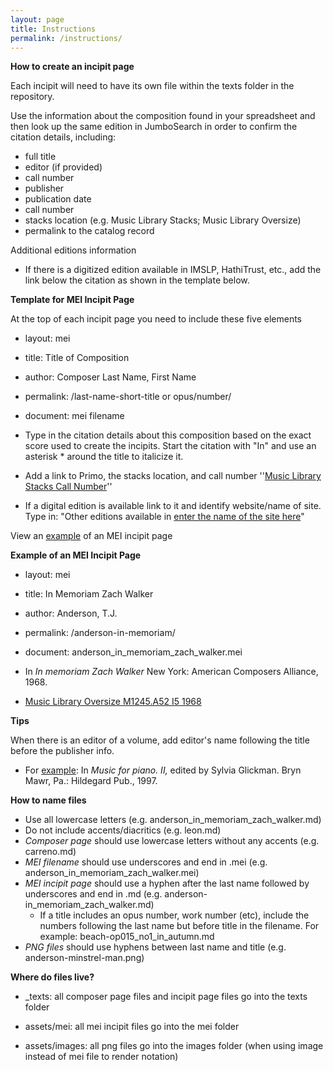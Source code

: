 ```yaml
---
layout: page
title: Instructions
permalink: /instructions/
---
```

**How to create an incipit page**

Each incipit will need to have its own file within the texts folder in the repository.

Use the information about the composition found in your spreadsheet and then look up the same edition in JumboSearch in order to confirm the citation details, including:
- full title
- editor (if provided)
- call number
- publisher
- publication date
- call number
- stacks location (e.g. Music Library Stacks; Music Library Oversize)
- permalink to the catalog record

Additional editions information
- If there is a digitized edition available in IMSLP, HathiTrust, etc., add the link below the citation as shown in the template below.


**Template for MEI Incipit Page**

At the top of each incipit page you need to include these five elements

- layout: mei
- title: Title of Composition
- author: Composer Last Name, First Name
- permalink: /last-name-short-title or opus/number/
- document: mei filename


- Type in the citation details about this composition based on the exact score used to create the incipits. Start the citation with "In" and use an asterisk * around the title to italicize it.
- Add a link to Primo, the stacks location, and call number ''<a href="Primo Link" target="_blank">Music Library Stacks Call Number</a>''
- If a digital edition is available link to it and identify website/name of site. Type in: "Other editions available in <a href="external link" target="_blank">enter the name of the site here</a>"

View an [example](https://github.com/annakijas1/rebalancing-music-canon/blob/main/_texts/beach-op015_no1_in_autumn.md) of an MEI incipit page


**Example of an MEI Incipit Page**


- layout: mei
- title: In Memoriam Zach Walker
- author: Anderson, T.J.
- permalink: /anderson-in-memoriam/
- document: anderson_in_memoriam_zach_walker.mei


- In *In memoriam Zach Walker* New York: American Composers Alliance, 1968.
- <a href="https://tufts-primo.hosted.exlibrisgroup.com/permalink/f/bnf7qa/01TUN_ALMA21104821390003851" target="_blank">Music Library Oversize M1245.A52 I5 1968</a>

**Tips**

When there is an editor of a volume, add editor's name following the title before the publisher info.
- For [example](https://github.com/annakijas1/rebalancing-music-canon/blob/main/_texts/beach-op015_no1_in_autumn.md): In *Music for piano. II,* edited by Sylvia Glickman. Bryn Mawr, Pa.: Hildegard Pub., 1997.

**How to name files**
- Use all lowercase letters (e.g. anderson_in_memoriam_zach_walker.md)
- Do not include accents/diacritics (e.g. leon.md)
- *Composer page* should use lowercase letters without any accents (e.g. carreno.md)
- *MEI filename* should use underscores and end in .mei (e.g. anderson_in_memoriam_zach_walker.mei)
- *MEI incipit page* should use a hyphen after the last name followed by underscores and end in .md (e.g. anderson-in_memoriam_zach_walker.md)
  - If a title includes an opus number, work number (etc), include the numbers following the last name but before title in the filename. For example: beach-op015_no1_in_autumn.md
- *PNG files* should use hyphens between last name and title (e.g. anderson-minstrel-man.png)

**Where do files live?**
- _texts: all composer page files and incipit page files go into the texts folder

- assets/mei: all mei incipit files go into the mei folder

- assets/images: all png files go into the images folder (when using image instead of mei file to render notation)
